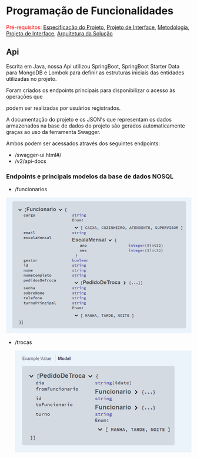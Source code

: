 # Programação de Funcionalidades

<span style="color:red">Pré-requisitos: <a href="2-Especificação do Projeto.md"> Especificação do Projeto</a></span>, <a href="3-Projeto de Interface.md"> Projeto de Interface</a>, <a href="4-Metodologia.md"> Metodologia</a>, <a href="3-Projeto de Interface.md"> Projeto de Interface</a>, <a href="5-Arquitetura da Solução.md"> Arquitetura da Solução</a>

## Api

Escrita em Java, nossa Api utilizou SpringBoot, SpringBoot Starter Data para MongoDB e Lombok para definir as estruturas iniciais das entidades utilizadas no projeto. 

Foram criados os endpoints principais para disponibilizar o acesso às operações que 

podem ser realizadas por usuários registrados. 

A documentação do projeto e os JSON's que representam os dados armazenados na base de dados do projeto são gerados automaticamente graças ao uso da ferramenta Swagger.

Ambos podem ser acessados através dos seguintes endpoints: 

- /swagger-ui.html#/
- /v2/api-docs


### Endpoints e principais modelos da base de dados NOSQL

- /funcionarios

 ![img_2.png](img_2.png)

- /trocas
  
  ![img_1.png](img_1.png)


